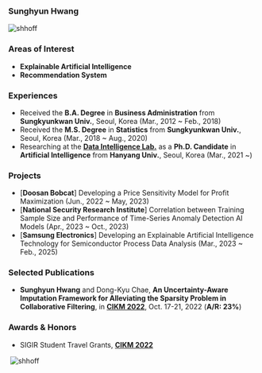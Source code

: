 ### Sunghyun Hwang

<p align="left"> <img src="https://komarev.com/ghpvc/?username=shhoff" alt="shhoff" /> </p>

### Areas of Interest
- **Explainable Artificial Intelligence**
- **Recommendation System**

### Experiences
- Received the **B.A. Degree** in **Business Administration** from **Sungkyunkwan Univ.**, Seoul, Korea (Mar., 2012 ~ Feb., 2018)
- Received the **M.S. Degree** in **Statistics** from **Sungkyunkwan Univ.**, Seoul, Korea (Mar., 2018 ~ Aug., 2020)
- Researching at the [**Data Intelligence Lab.**](https://dilab.hanyang.ac.kr) as a **Ph.D. Candidate** in **Artificial Intelligence** from **Hanyang Univ.**, Seoul, Korea
(Mar., 2021 ~)

### Projects
- [**Doosan Bobcat**] Developing a Price Sensitivity Model for Profit Maximization (Jun., 2022 ~ May, 2023)
- [**National Security Research Institute**] Correlation between Training Sample Size and Performance of Time-Series Anomaly Detection AI Models (Apr., 2023 ~ Oct., 2023)
- [**Samsung Electronics**] Developing an Explainable Artificial Intelligence Technology for Semiconductor Process Data Analysis (Mar., 2023 ~ Feb., 2025)

### Selected Publications
- **Sunghyun Hwang** and Dong-Kyu Chae, **An Uncertainty-Aware Imputation Framework for Alleviating the Sparsity Problem in Collaborative Filtering**, in [**CIKM 2022**](https://dl.acm.org/doi/proceedings/10.1145/3511808), Oct. 17-21, 2022 (**A/R: 23%**)

### Awards & Honors
- SIGIR Student Travel Grants, [**CIKM 2022**](https://dl.acm.org/doi/proceedings/10.1145/3511808)

<p>&nbsp;<img align="center" src="https://github-readme-stats.vercel.app/api?username=shhoff&show_icons=true" alt="shhoff" /></p>
